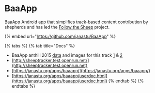 # BaaApp

BaaApp Android app that simplifies track-based content contribution by shepherds and has led the [Follow the Sheep](http://mitan.in/followsheep) project.

{% embed url="https://github.com/janastu/BaaApp" %}

{% tabs %}
{% tab title="Docs" %}
* BaaApp anthill 2015 [data](https://files.janastu.org/s/YgieNLm5NaqWGQD) and images for this track [1](http://sheeptracker.test.openrun.net/#/track/55f91094eff0bd44026edcd0) & [2 ](http://sheeptracker.test.openrun.net/#/track/55f91f51eff0bd520feb68c5)
* [http://sheeptracker.test.openrun.net/](http://sheeptracker.test.openrun.net)
* [https://janastu.org/apps/baaapp/](https://janastu.org/apps/baaapp/)
* [https://janastu.org/apps/baaapp/userdoc.html](https://janastu.org/apps/baaapp/userdoc.html)
{% endtab %}
{% endtabs %}
